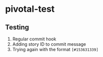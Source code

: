 # pivotal-test

## Testing

1. Regular commit hook
2. Adding story ID to commit message
3. Trying again with the format `[#153631339]`
